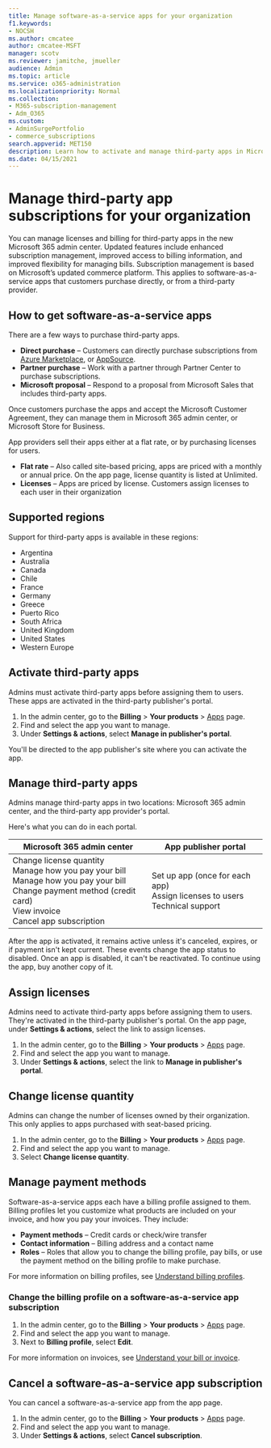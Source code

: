```yaml
---
title: Manage software-as-a-service apps for your organization
f1.keywords:
- NOCSH
ms.author: cmcatee
author: cmcatee-MSFT
manager: scotv
ms.reviewer: jamitche, jmueller
audience: Admin
ms.topic: article
ms.service: o365-administration
ms.localizationpriority: Normal
ms.collection:
- M365-subscription-management
- Adm_O365
ms.custom: 
- AdminSurgePortfolio
- commerce_subscriptions
search.appverid: MET150 
description: Learn how to activate and manage third-party apps in Microsoft 365 admin center.
ms.date: 04/15/2021
---
```


# Manage third-party app subscriptions for your organization

You can manage licenses and billing for third-party apps in the new Microsoft 365 admin center. Updated features include enhanced subscription management, improved access to billing information, and improved flexibility for managing bills. Subscription management is based on Microsoft’s updated commerce platform. This applies to software-as-a-service apps that customers purchase directly, or from a third-party provider.

## How to get software-as-a-service apps

There are a few ways to purchase third-party apps.

- **Direct purchase** – Customers can directly purchase subscriptions from [Azure Marketplace](https://azuremarketplace.microsoft.com/marketplace/), or [AppSource](https://appsource.microsoft.com/).
- **Partner purchase** –  Work with a partner through Partner Center to purchase subscriptions.
- **Microsoft proposal** – Respond to a proposal from Microsoft Sales that includes third-party apps.

Once customers purchase the apps and accept the Microsoft Customer Agreement, they can manage them in Microsoft 365 admin center, or Microsoft Store for Business.

App providers sell their apps either at a flat rate, or by purchasing licenses for users.

- **Flat rate** – Also called site-based pricing, apps are priced with a monthly or annual price. On the app page, license quantity is listed at Unlimited.
- **Licenses** – Apps are priced by license. Customers assign licenses to each user in their organization

## Supported regions

Support for third-party apps is available in these regions:

- Argentina
- Australia
- Canada
- Chile
- France
- Germany
- Greece
- Puerto Rico
- South Africa
- United Kingdom
- United States
- Western Europe

## Activate third-party apps

Admins must activate third-party apps before assigning them to users. These apps are activated in the third-party publisher's portal.

1. In the admin center, go to the **Billing** > **Your products** > <a href="https://go.microsoft.com/fwlink/p/?linkid=2125823" target="_blank">Apps</a> page.
2. Find and select the app you want to manage.
3. Under **Settings & actions**, select **Manage in publisher's portal**.

You'll be directed to the app publisher's site where you can activate the app.

## Manage third-party apps

Admins manage third-party apps in two locations: Microsoft 365 admin center, and the third-party app provider's portal.

Here's what you can do in each portal.

| Microsoft 365 admin center | App publisher portal |
| --- | --- |
| Change license quantity <br> Manage how you pay your bill <br> Manage how you pay your bill <br> Change payment method (credit card) <br> View invoice <br> Cancel app subscription | Set up app (once for each app) <br> Assign licenses to users <br> Technical support |

After the app is activated, it remains active unless it's canceled, expires, or if payment isn't kept current. These events change the app status to disabled. Once an app is disabled, it can't be reactivated. To continue using the app, buy another copy of it.

## Assign licenses

Admins need to activate third-party apps before assigning them to users. They're activated in the third-party publisher's portal. On the app page, under **Settings & actions**, select the link to assign licenses.

1. In the admin center, go to the **Billing** > **Your products** > <a href="https://go.microsoft.com/fwlink/p/?linkid=2125823" target="_blank">Apps</a> page.
2. Find and select the app you want to manage.
3. Under **Settings & actions**, select the link to **Manage in publisher's portal**.

## Change license quantity

Admins can change the number of licenses owned by their organization. This only applies to apps purchased with seat-based pricing.

1. In the admin center, go to the **Billing** > **Your products** > <a href="https://go.microsoft.com/fwlink/p/?linkid=2125823" target="_blank">Apps</a> page.
2. Find and select the app you want to manage.
3. Select **Change license quantity**.

## Manage payment methods

Software-as-a-service apps each have a billing profile assigned to them. Billing profiles let you customize what products are included on your invoice, and how you pay your invoices. They include:

- **Payment methods** – Credit cards or check/wire transfer
- **Contact information** –  Billing address and a contact name
- **Roles** – Roles that allow you to change the billing profile, pay bills, or use the payment method on the billing profile to make purchase.

For more information on billing profiles, see [Understand billing profiles](/microsoft-store/billing-profile).

### Change the billing profile on a software-as-a-service app subscription

1. In the admin center, go to the **Billing** > **Your products** > <a href="https://go.microsoft.com/fwlink/p/?linkid=2125823" target="_blank">Apps</a> page.
2. Find and select the app you want to manage.
3. Next to **Billing profile**, select **Edit**.

For more information on invoices, see [Understand your bill or invoice](billing-and-payments/understand-your-invoice.md).

## Cancel a software-as-a-service app subscription

You can cancel a software-as-a-service app from the app page.

1. In the admin center, go to the **Billing** > **Your products** > <a href="https://go.microsoft.com/fwlink/p/?linkid=2125823" target="_blank">Apps</a> page.
2. Find and select the app you want to manage.
3. Under **Settings & actions**, select **Cancel subscription**.
